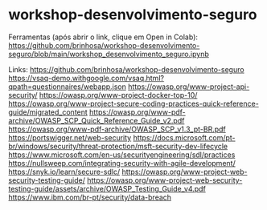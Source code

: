 # workshop-desenvolvimento-seguro

Ferramentas (após abrir o link, clique em Open in Colab):
https://github.com/brinhosa/workshop-desenvolvimento-seguro/blob/main/workshop_desenvolvimento_seguro.ipynb


Links:
https://github.com/brinhosa/workshop-desenvolvimento-seguro
https://vsaq-demo.withgoogle.com/vsaq.html?qpath=questionnaires/webapp.json
https://owasp.org/www-project-api-security/
https://owasp.org/www-project-docker-top-10/
https://owasp.org/www-project-secure-coding-practices-quick-reference-guide/migrated_content
https://owasp.org/www-pdf-archive/OWASP_SCP_Quick_Reference_Guide_v2.pdf
https://owasp.org/www-pdf-archive/OWASP_SCP_v1.3_pt-BR.pdf
https://portswigger.net/web-security
https://docs.microsoft.com/pt-br/windows/security/threat-protection/msft-security-dev-lifecycle
https://www.microsoft.com/en-us/securityengineering/sdl/practices
https://nullsweep.com/integrating-security-with-agile-development/
https://snyk.io/learn/secure-sdlc/
https://owasp.org/www-project-web-security-testing-guide/
https://owasp.org/www-project-web-security-testing-guide/assets/archive/OWASP_Testing_Guide_v4.pdf
https://www.ibm.com/br-pt/security/data-breach
